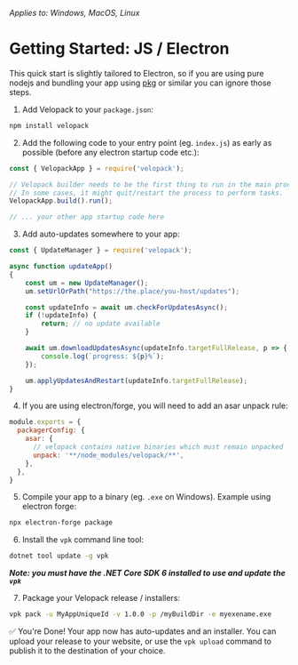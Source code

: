 *Applies to: Windows, MacOS, Linux*

# Getting Started: JS / Electron
This quick start is slightly tailored to Electron, so if you are using pure nodejs and bundling your app using [pkg](https://github.com/vercel/pkg) or similar you can ignore those steps.

1. Add Velopack to your `package.json`:
```txt
npm install velopack
```

2. Add the following code to your entry point (eg. `index.js`) as early as possible (before any electron startup code etc.):
```js
const { VelopackApp } = require('velopack');

// Velopack builder needs to be the first thing to run in the main process.
// In some cases, it might quit/restart the process to perform tasks.
VelopackApp.build().run();

// ... your other app startup code here
```

3. Add auto-updates somewhere to your app:
```js
const { UpdateManager } = require('velopack');

async function updateApp()
{
    const um = new UpdateManager();
    um.setUrlOrPath("https://the.place/you-host/updates");

    const updateInfo = await um.checkForUpdatesAsync();
    if (!updateInfo) {
        return; // no update available
    }

    await um.downloadUpdatesAsync(updateInfo.targetFullRelease, p => {
        console.log(`progress: ${p}%`);
    });

    um.applyUpdatesAndRestart(updateInfo.targetFullRelease);
}
```

4. If you are using electron/forge, you will need to add an asar unpack rule:
```js
module.exports = {
  packagerConfig: {
    asar: {
      // velopack contains native binaries which must remain unpacked
      unpack: '**/node_modules/velopack/**',
    },
  },
}
```

5. Compile your app to a binary (eg. `.exe` on Windows). Example using electron forge:
```sh
npx electron-forge package
```

6. Install the `vpk` command line tool:
```sh
dotnet tool update -g vpk
```
***Note: you must have the .NET Core SDK 6 installed to use and update the `vpk`***

7. Package your Velopack release / installers:
```sh
vpk pack -u MyAppUniqueId -v 1.0.0 -p /myBuildDir -e myexename.exe
```

✅ You're Done! Your app now has auto-updates and an installer.
You can upload your release to your website, or use the `vpk upload` command to publish it to the destination of your choice.